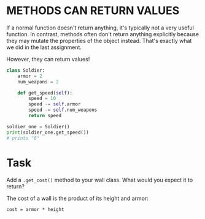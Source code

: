 # METHODS CAN RETURN VALUES

If a normal function doesn't return anything, it's typically not a very useful function. In contrast, methods often don't return anything explicitly because they may mutate the properties of the object instead. That's exactly what we did in the last assignment.

However, they can return values!

```python
class Soldier:
    armor = 2
    num_weapons = 2

    def get_speed(self):
        speed = 10
        speed -= self.armor
        speed -= self.num_weapons
        return speed

soldier_one = Soldier()
print(soldier_one.get_speed())
# prints "6"
```

# Task

Add a `.get_cost()` method to your wall class. What would you expect it to return?

The cost of a wall is the product of its height and armor:

```
cost = armor * height
```